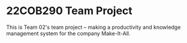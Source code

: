 # 22COB290 Team Project

This is Team 02's team project – making a productivity and knowledge management system for the company Make-It-All.
